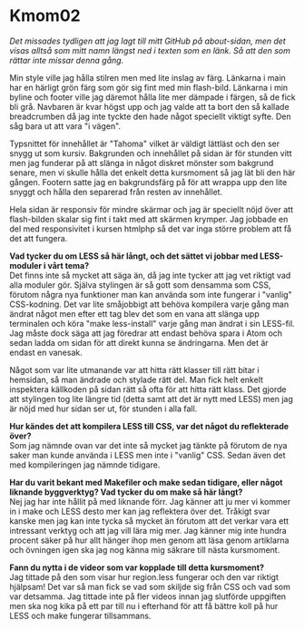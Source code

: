 Kmom02
===============================

_Det missades tydligen att jag lagt till mitt GitHub på about-sidan, men det visas alltså som
mitt namn längst ned i texten som en länk. Så att den som rättar inte missar denna gång._

Min style ville jag hålla stilren men med lite inslag av färg. Länkarna i main har en härligt grön färg
som gör sig fint med min flash-bild. Länkarna i min byline och footer ville jag däremot hålla lite mer
dämpade i färgen, så de fick bli grå. Navbaren är kvar högst upp och jag valde att ta bort den så kallade
breadcrumben då jag inte tyckte den hade något speciellt viktigt syfte. Den såg bara ut att vara "i vägen".

Typsnittet för innehållet är "Tahoma" vilket är väldigt lättläst och den ser snygg ut som kursiv. Bakgrunden
och innehållet på sidan är för stunden vitt men jag funderar på att slänga in något diskret mönster som bakgrund
senare, men vi skulle hålla det enkelt detta kursmoment så jag lät bli den här gången. Footern satte jag en bakgrundsfärg
på för att wrappa upp den lite snyggt och hålla den separerad från resten av innehållet.

Hela sidan är responsiv för mindre skärmar och jag är speciellt nöjd över att flash-bilden skalar sig fint
i takt med att skärmen krymper. Jag jobbade en del med responsivitet i kursen htmlphp så det var inga större
problem att få det att fungera. 

**Vad tycker du om LESS så här långt, och det sättet vi jobbar med LESS-moduler i vårt tema?**  
Det finns inte så mycket att säga än, då jag inte tycker att jag vet riktigt vad alla moduler gör.
Själva stylingen är så gott som densamma som CSS, förutom några nya funktioner man kan använda
som inte fungerar i "vanlig" CSS-kodning. Det var lite småjobbigt att behöva kompilera varje gång man
ändrat något men efter ett tag blev det som en vana att slänga upp terminalen och köra
"make less-install" varje gång man ändrat i sin LESS-fil. Jag måste dock säga att jag föredrar att
endast behöva spara i Atom och sedan ladda om sidan för att direkt kunna se ändringarna. Men det
är endast en vanesak.

Något som var lite utmanande var att hitta rätt klasser till rätt bitar i hemsidan, så man
ändrade och stylade rätt del. Man fick helt enkelt inspektera källkoden på sidan rätt så
ofta för att hitta rätt klass. Det gjorde att stylingen tog lite längre tid (detta samt att
det är nytt med LESS) men jag är nöjd med hur sidan ser ut, för stunden i alla fall.

**Hur kändes det att kompilera LESS till CSS, var det något du reflekterade över?**  
Som jag nämnde ovan var det inte så mycket jag tänkte på förutom de nya saker man kunde använda i LESS
men inte i "vanlig" CSS. Sedan även det med kompileringen jag nämnde tidigare.

**Har du varit bekant med Makefiler och make sedan tidigare, eller något liknande byggverktyg? Vad tycker du om make så här långt?**  
Nej jag har inte hållit på med liknande förr. Jag känner att ju mer vi kommer in i make och LESS desto mer
kan jag reflektera över det. Tråkigt svar kanske men jag kan inte tycka så mycket än förutom att det verkar
vara ett intressant verktyg och att jag vill lära mig mer. Jag känner mig inte hundra procent säker på hur
allt hänger ihop men genom att läsa genom artiklarna och övningen igen ska jag nog känna mig säkrare till
nästa kursmoment.

**Fann du nytta i de videor som var kopplade till detta kursmoment?**  
Jag tittade på den som visar hur region.less fungerar och den var riktigt hjälpsam! Det var
så man fick se vad som skiljde sig från CSS och vad som var detsamma. Jag tittade inte på
fler videos innan jag slutförde uppgiften men ska nog kika på ett par till nu i efterhand
för att få bättre koll på hur LESS och make fungerar tillsammans.

